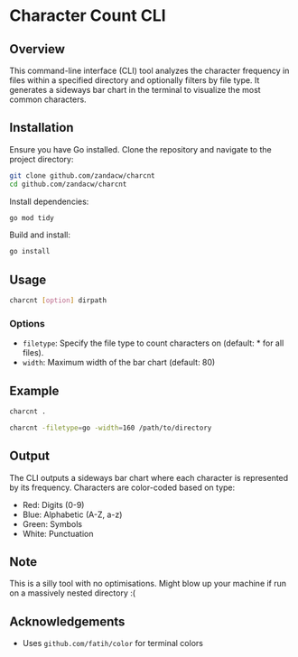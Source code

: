 # Character Count CLI

## Overview

This command-line interface (CLI) tool analyzes the character frequency in files within a specified directory and optionally filters by file type. It generates a sideways bar chart in the terminal to visualize the most common characters.

## Installation

Ensure you have Go installed. Clone the repository and navigate to the project directory:

```bash
git clone github.com/zandacw/charcnt
cd github.com/zandacw/charcnt 
```

Install dependencies:

```bash
go mod tidy
```

Build and install:

```bash
go install
```

## Usage

```bash
charcnt [option] dirpath
```

### Options

- `filetype`: Specify the file type to count characters on (default: * for all files).
- `width`: Maximum width of the bar chart (default: 80)

## Example

```bash
charcnt .
```

```bash
charcnt -filetype=go -width=160 /path/to/directory
```

## Output

The CLI outputs a sideways bar chart where each character is represented by its frequency. Characters are color-coded based on type:
- Red: Digits (0-9)
- Blue: Alphabetic (A-Z, a-z)
- Green: Symbols
- White: Punctuation

## Note

This is a silly tool with no optimisations. Might blow up your machine if run on a massively nested directory :(

## Acknowledgements

- Uses `github.com/fatih/color` for terminal colors

